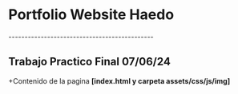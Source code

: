 <h1> Portfolio Website Haedo </h1>
---------------------------------------------
<h2>Trabajo Practico Final 07/06/24</h2>
+Contenido de la pagina <b>[index.html y carpeta assets/css/js/img]</b>

